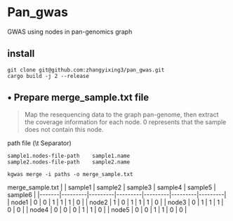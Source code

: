 # **Pan_gwas**
GWAS using nodes in pan-genomics graph
## install ##
```
git clone git@github.com:zhangyixing3/pan_gwas.git
cargo build -j 2 --release
```

## &bull; Prepare merge_sample.txt file
>Map the resequencing data to the graph pan-genome, then extract the coverage information for each node. 0 represents that the sample does not contain this node.

path file (\t Separator)
```
sample1.nodes-file-path    sample1.name
sample2.nodes-file-path    sample2.name
```
```
kgwas merge -i paths -o merge_sample.txt
```
merge_sample.txt
|       | sample1 | sample2 | sample3 | sample4 | sample5 | sample6 |
|-------|---------|---------|---------|---------|---------|---------|
| node1 | 0       | 0       | 1       | 1       | 1       | 0       |
| node2 | 1       | 0       | 1       | 1       | 1       | 0       |
| node3 | 0       | 1       | 1       | 1       | 0       | 0       |
| node4 | 0       | 0       | 0       | 1       | 1       | 0       |
| node5 | 0       | 0       | 1       | 1       | 0       | 0       |




